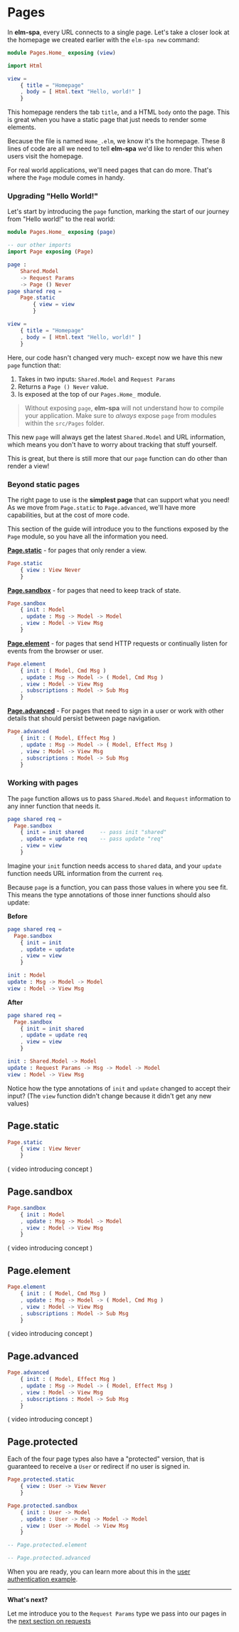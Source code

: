 # Pages

In __elm-spa__, every URL connects to a single page. Let's take a closer look at the homepage we created earlier with the `elm-spa new` command:

```elm
module Pages.Home_ exposing (view)

import Html

view =
    { title = "Homepage"
    , body = [ Html.text "Hello, world!" ]
    }
```

This homepage renders the tab `title`, and a HTML `body` onto the page. This is great when you have a static page that just needs to render some elements.

Because the file is named `Home_.elm`, we know it's the homepage. These 8 lines of code are all we need to tell __elm-spa__ we'd like to render this when users visit the homepage.

For real world applications, we'll need pages that can do more. That's where the `Page` module comes in handy.

### Upgrading "Hello World!"

Let's start by introducing the `page` function, marking the start of our journey from "Hello world!" to the real world:

```elm
module Pages.Home_ exposing (page)

-- our other imports
import Page exposing (Page)

page :
    Shared.Model
    -> Request Params
    -> Page () Never
page shared req =
    Page.static
        { view = view
        }

view =
    { title = "Homepage"
    , body = [ Html.text "Hello, world!" ]
    }
```

Here, our code hasn't changed very much- except now we have this new `page` function that:

1. Takes in two inputs: `Shared.Model` and `Request Params`
2. Returns a `Page () Never` value.
3. Is exposed at the top of our `Pages.Home_` module.

> Without exposing `page`, __elm-spa__ will not understand how to compile your application. Make sure to _always_ expose `page` from modules within the `src/Pages` folder.

This new `page` will always get the latest `Shared.Model` and URL information, which means you don't have to worry about tracking that stuff yourself.

This is great, but there is still more that our `page` function can do other than render a view!

### Beyond static pages 

The right page to use is the __simplest page__ that can support what you need! As we move from `Page.static` to `Page.advanced`, we'll have more capabilities, but at the cost of more code.

This section of the guide will introduce you to the functions exposed by the `Page` module, so you have all the information you need.

__[Page.static](#pagestatic)__ - for pages that only render a view.

```elm
Page.static
    { view : View Never
    }
```

__[Page.sandbox](#pagesandbox)__ - for pages that need to keep track of state.

```elm
Page.sandbox
    { init : Model
    , update : Msg -> Model -> Model
    , view : Model -> View Msg
    }
```

__[Page.element](#pageelement)__ - for pages that send HTTP requests or continually listen for events from the browser or user.

```elm
Page.element
    { init : ( Model, Cmd Msg )
    , update : Msg -> Model -> ( Model, Cmd Msg )
    , view : Model -> View Msg
    , subscriptions : Model -> Sub Msg
    }
```

__[Page.advanced](#pageadvanced)__ - For pages that need to sign in a user or work with other details that should persist between page navigation.

```elm
Page.advanced
    { init : ( Model, Effect Msg )
    , update : Msg -> Model -> ( Model, Effect Msg )
    , view : Model -> View Msg
    , subscriptions : Model -> Sub Msg
    }
```

### Working with pages

The `page` function allows us to pass `Shared.Model` and `Request` information to any inner function that needs it.

```elm
page shared req =
  Page.sandbox
    { init = init shared     -- pass init "shared"
    , update = update req    -- pass update "req"
    , view = view
    }
```

Imagine your `init` function needs access to `shared` data, and your `update` function needs URL information from the current `req`.

Because `page` is a function, you can pass those values in where you see fit. This means the type annotations of those inner functions should also update:

__Before__
```elm
page shared req =
  Page.sandbox
    { init = init
    , update = update
    , view = view
    }

init : Model
update : Msg -> Model -> Model
view : Model -> View Msg
```

__After__

```elm
page shared req =
  Page.sandbox
    { init = init shared    
    , update = update req
    , view = view
    }

init : Shared.Model -> Model
update : Request Params -> Msg -> Model -> Model
view : Model -> View Msg
```

Notice how the type annotations of `init` and `update` changed to accept their input? (The `view` function didn't change because it didn't get any new values)

## Page.static

```elm
Page.static
    { view : View Never
    }
```

( video introducing concept )

## Page.sandbox

```elm
Page.sandbox
    { init : Model
    , update : Msg -> Model -> Model
    , view : Model -> View Msg
    }
```

( video introducing concept )

## Page.element

```elm
Page.element
    { init : ( Model, Cmd Msg )
    , update : Msg -> Model -> ( Model, Cmd Msg )
    , view : Model -> View Msg
    , subscriptions : Model -> Sub Msg
    }
```

( video introducing concept )

## Page.advanced

```elm
Page.advanced
    { init : ( Model, Effect Msg )
    , update : Msg -> Model -> ( Model, Effect Msg )
    , view : Model -> View Msg
    , subscriptions : Model -> Sub Msg
    }
```

( video introducing concept )


## Page.protected

Each of the four page types also have a "protected" version, that is guaranteed to receive a `User` or redirect if no user is signed in.

```elm
Page.protected.static
    { view : User -> View Never
    }

Page.protected.sandbox
    { init : User -> Model
    , update : User -> Msg -> Model -> Model
    , view : User -> Model -> View Msg
    }

-- Page.protected.element

-- Page.protected.advanced
```

When you are ready, you can learn more about this in the [user authentication example](/examples/authentication).

---

__What's next?__

Let me introduce you to the `Request Params` type we pass into our pages in the [next section on requests](./requests)